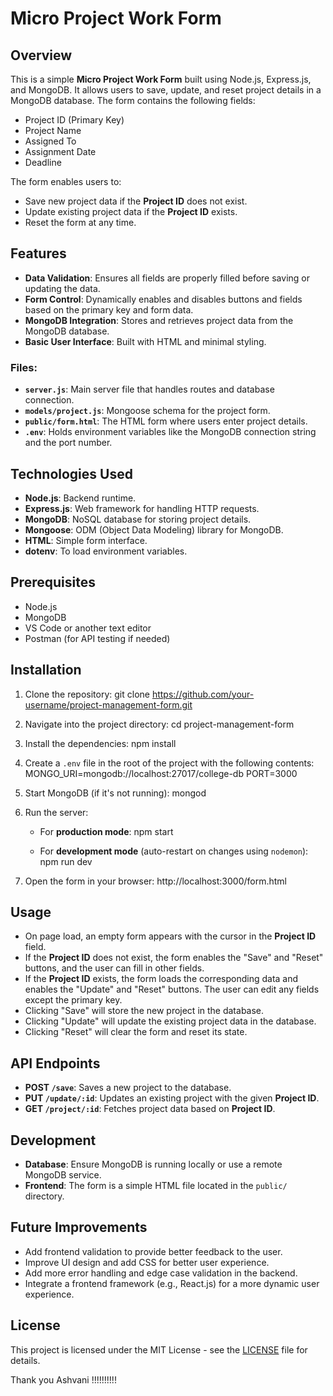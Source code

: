 # Micro Project Work Form

## Overview

This is a simple **Micro Project Work Form** built using Node.js, Express.js, and MongoDB. It allows users to save, update, and reset project details in a MongoDB database. The form contains the following fields:

- Project ID (Primary Key)
- Project Name
- Assigned To
- Assignment Date
- Deadline

The form enables users to:
- Save new project data if the **Project ID** does not exist.
- Update existing project data if the **Project ID** exists.
- Reset the form at any time.

## Features

- **Data Validation**: Ensures all fields are properly filled before saving or updating the data.
- **Form Control**: Dynamically enables and disables buttons and fields based on the primary key and form data.
- **MongoDB Integration**: Stores and retrieves project data from the MongoDB database.
- **Basic User Interface**: Built with HTML and minimal styling.

### Files:

- **`server.js`**: Main server file that handles routes and database connection.
- **`models/project.js`**: Mongoose schema for the project form.
- **`public/form.html`**: The HTML form where users enter project details.
- **`.env`**: Holds environment variables like the MongoDB connection string and the port number.

## Technologies Used

- **Node.js**: Backend runtime.
- **Express.js**: Web framework for handling HTTP requests.
- **MongoDB**: NoSQL database for storing project details.
- **Mongoose**: ODM (Object Data Modeling) library for MongoDB.
- **HTML**: Simple form interface.
- **dotenv**: To load environment variables.

## Prerequisites

- Node.js
- MongoDB
- VS Code or another text editor
- Postman (for API testing if needed)

## Installation

1. Clone the repository:
    git clone https://github.com/your-username/project-management-form.git

2. Navigate into the project directory:
    cd project-management-form

3. Install the dependencies:
    npm install

4. Create a `.env` file in the root of the project with the following contents:
    MONGO_URI=mongodb://localhost:27017/college-db
    PORT=3000

5. Start MongoDB (if it's not running):
    mongod

6. Run the server:
    - For **production mode**:
      npm start
   
    - For **development mode** (auto-restart on changes using `nodemon`):
      npm run dev

7. Open the form in your browser:
    http://localhost:3000/form.html

## Usage

- On page load, an empty form appears with the cursor in the **Project ID** field.
- If the **Project ID** does not exist, the form enables the "Save" and "Reset" buttons, and the user can fill in other fields.
- If the **Project ID** exists, the form loads the corresponding data and enables the "Update" and "Reset" buttons. The user can edit any fields except the primary key.
- Clicking "Save" will store the new project in the database.
- Clicking "Update" will update the existing project data in the database.
- Clicking "Reset" will clear the form and reset its state.

## API Endpoints

- **POST `/save`**: Saves a new project to the database.
- **PUT `/update/:id`**: Updates an existing project with the given **Project ID**.
- **GET `/project/:id`**: Fetches project data based on **Project ID**.

## Development

- **Database**: Ensure MongoDB is running locally or use a remote MongoDB service.
- **Frontend**: The form is a simple HTML file located in the `public/` directory.

## Future Improvements

- Add frontend validation to provide better feedback to the user.
- Improve UI design and add CSS for better user experience.
- Add more error handling and edge case validation in the backend.
- Integrate a frontend framework (e.g., React.js) for a more dynamic user experience.

## License

This project is licensed under the MIT License - see the [LICENSE](LICENSE) file for details.


Thank you Ashvani !!!!!!!!!!







